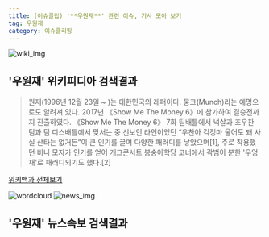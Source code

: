 ```yaml
---
title: (이슈클립) '**우원재**' 관련 이슈, 기사 모아 보기
tag: 우원재
category: 이슈클리핑
---
```

![wiki_img](https://user-images.githubusercontent.com/42597476/44503234-41136a80-a6d0-11e8-9071-6fc6418eafe4.png)
## **'**우원재**'** 위키피디아 검색결과
>원재(1996년 12월 23일 ~ )는 대한민국의 래퍼이다. 뭉크(Munch)라는 예명으로도 알려져 있다. 2017년 《Show Me The Money 6》에 참가하여 결승전까지 진출하였다. 《Show Me The Money 6》 7화 팀배틀에서 넉살과 조우찬 팀과 팀 디스배틀에서 맞서는 중 선보인 라인이었던 “우찬아 걱정마 울어도 돼 사실 산타는 없거든”이 큰 인기를 끌며 다양한 패러디를 낳았으며[1], 주로 착용했던 비니 모자가 인기를 얻어 개그콘서트 봉숭아학당 코너에서 곽범이 분한 '우엉재'로 패러디되기도 했다.[2]

<a href="https://ko.wikipedia.org/wiki/우원재" target="_blank">위키백과 전체보기</a>

![wordcloud](https://s3.ap-northeast-2.amazonaws.com/lyrics101-wordcloud/2018-10-04-1538612171.png)
![news_img](https://user-images.githubusercontent.com/42597476/44507050-1206f400-a6e4-11e8-8d98-7ffbfebb353f.png)
## **'**우원재**'** 뉴스속보 검색결과

